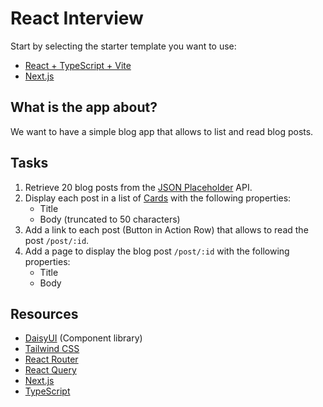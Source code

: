 # React Interview

Start by selecting the starter template you want to use:

- [React + TypeScript + Vite](react-vanilla)
- [Next.js](nextjs)

## What is the app about?
We want to have a simple blog app that allows to list and read blog posts.

## Tasks
1. Retrieve 20 blog posts from the [JSON Placeholder](https://jsonplaceholder.typicode.com/) API.
2. Display each post in a list of [Cards](https://daisyui.com/components/card/) with the following properties:
    - Title
    - Body (truncated to 50 characters)
3. Add a link to each post (Button in Action Row) that allows to read the post `/post/:id`.
4. Add a page to display the blog post `/post/:id` with the following properties:
    - Title
    - Body

## Resources
- [DaisyUI](https://daisyui.com/) (Component library)
- [Tailwind CSS](https://tailwindcss.com/docs/installation)
- [React Router](https://reactrouter.com/home)
- [React Query](https://tanstack.com/query/latest/docs/framework/react/overview)
- [Next.js](https://nextjs.org/docs/14/getting-started)
- [TypeScript](https://www.typescriptlang.org/)